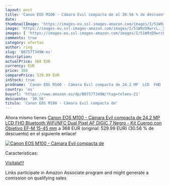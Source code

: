 ```yaml
---
layout: post
title: 'Canon EOS M100 - Cámara Evil compacta de al 30.56 % de descuento'
date: 
thumbnailImage: 'https://images-eu.ssl-images-amazon.com/images/I/51W9zD9wrcL._SL200_.jpg'
image: 'https://images-eu.ssl-images-amazon.com/images/I/51W9zD9wrcL._SL200_.jpg'
images: [ 'https://images-eu.ssl-images-amazon.com/images/I/51W9zD9wrcL._SL200_.jpg' ]
comments: true
category: ofertas
author: ring
slug: 'B0757T349W-es'
description:
actualPrice: 368 EUR
currency: EUR
price: 368
comparePrice: 529.99 EUR
inStock: true
prodname: 'Canon EOS M100 - Cámara Evil compacta de 24.2 MP  LCD  FHD  Bluetooth  WiFi/NFC  Dual Pixel AF  DIGIC 7  Negro - Kit Cuerpo con Objetivo EF-M 15-45 mm'
country: 'es'
buyurl: 'https://www.amazon.es/dp/B0757T349W/?tag=tolees-21'
descuento: '30.56'
titulo: 'Canon EOS M100 - Cámara Evil compacta de'
---
```


Ahora mismo tienes [Canon EOS M100 - Cámara Evil compacta de 24.2 MP  LCD  FHD  Bluetooth  WiFi/NFC  Dual Pixel AF  DIGIC 7  Negro - Kit Cuerpo con Objetivo EF-M 15-45 mm](https://www.amazon.es/dp/B0757T349W/?tag=tolees-21) a 368 EUR (original: 529.99 EUR) (30.56 %  de descuento) en el siguiente enlace!

[![Canon EOS M100 - Cámara Evil compacta de](https://images-eu.ssl-images-amazon.com/images/I/51W9zD9wrcL._SL200_.jpg)](https://www.amazon.es/dp/B0757T349W/?tag=tolees-21)

Características:


[Visítala!!!](https://www.amazon.es/dp/B0757T349W/?tag=tolees-21)

Links participate in Amazon Associate program and might generate a comission on qualifying sales
